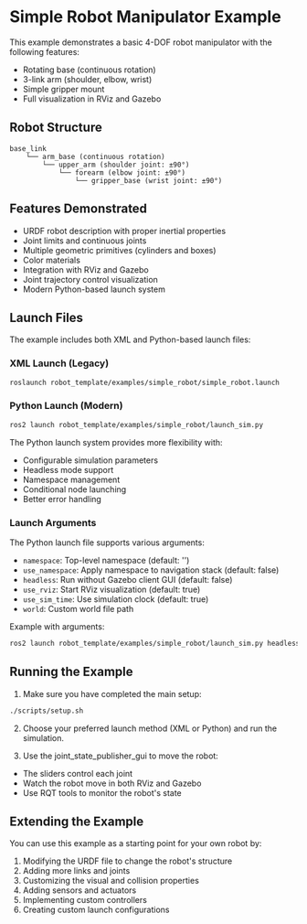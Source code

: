# Simple Robot Manipulator Example

This example demonstrates a basic 4-DOF robot manipulator with the following features:
- Rotating base (continuous rotation)
- 3-link arm (shoulder, elbow, wrist)
- Simple gripper mount
- Full visualization in RViz and Gazebo

## Robot Structure

```
base_link
    └── arm_base (continuous rotation)
        └── upper_arm (shoulder joint: ±90°)
            └── forearm (elbow joint: ±90°)
                └── gripper_base (wrist joint: ±90°)
```

## Features Demonstrated
- URDF robot description with proper inertial properties
- Joint limits and continuous joints
- Multiple geometric primitives (cylinders and boxes)
- Color materials
- Integration with RViz and Gazebo
- Joint trajectory control visualization
- Modern Python-based launch system

## Launch Files
The example includes both XML and Python-based launch files:

### XML Launch (Legacy)
```bash
roslaunch robot_template/examples/simple_robot/simple_robot.launch
```

### Python Launch (Modern)
```bash
ros2 launch robot_template/examples/simple_robot/launch_sim.py
```

The Python launch system provides more flexibility with:
- Configurable simulation parameters
- Headless mode support
- Namespace management
- Conditional node launching
- Better error handling

### Launch Arguments
The Python launch file supports various arguments:
- `namespace`: Top-level namespace (default: '')
- `use_namespace`: Apply namespace to navigation stack (default: false)
- `headless`: Run without Gazebo client GUI (default: false)
- `use_rviz`: Start RViz visualization (default: true)
- `use_sim_time`: Use simulation clock (default: true)
- `world`: Custom world file path

Example with arguments:
```bash
ros2 launch robot_template/examples/simple_robot/launch_sim.py headless:=true use_rviz:=false
```

## Running the Example

1. Make sure you have completed the main setup:
```bash
./scripts/setup.sh
```

2. Choose your preferred launch method (XML or Python) and run the simulation.

3. Use the joint_state_publisher_gui to move the robot:
- The sliders control each joint
- Watch the robot move in both RViz and Gazebo
- Use RQT tools to monitor the robot's state

## Extending the Example

You can use this example as a starting point for your own robot by:
1. Modifying the URDF file to change the robot's structure
2. Adding more links and joints
3. Customizing the visual and collision properties
4. Adding sensors and actuators
5. Implementing custom controllers
6. Creating custom launch configurations